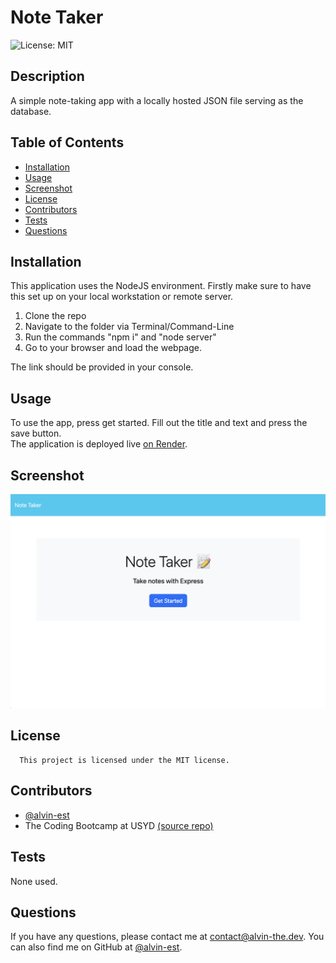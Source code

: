 # Note Taker
![License: MIT](https://img.shields.io/badge/License-MIT-yellow.svg)
## Description
A simple note-taking app with a locally hosted JSON file serving as the database.
## Table of Contents
- [Installation](#installation)
- [Usage](#usage)
- [Screenshot](#screenshot)
- [License](#license)
- [Contributors](#Contributors)
- [Tests](#tests)
- [Questions](#questions)
## Installation
This application uses the NodeJS environment. Firstly make sure to have this set up on your local workstation or remote server.  
1. Clone the repo
2. Navigate to the folder via Terminal/Command-Line
3. Run the commands "npm i" and "node server"
4. Go to your browser and load the webpage.

The link should be provided in your console.
## Usage
To use the app, press get started. Fill out the title and text and press the save button.  
The application is deployed live [on Render](https://github.com/@alvin-est).
## Screenshot
![App Screenshot](misc/screenshot.png "A screenshot of Note Taker in action!")
## License
      This project is licensed under the MIT license.
## Contributors
- [@alvin-est](https://github.com/@alvin-est)
- The Coding Bootcamp at USYD [(source repo)](https://github.com/coding-boot-camp/miniature-eureka)
## Tests
None used.
## Questions
If you have any questions, please contact me at [contact@alvin-the.dev](mailto:contact@alvin-the.dev). You can also find me on GitHub at [@alvin-est](https://github.com/@alvin-est).  